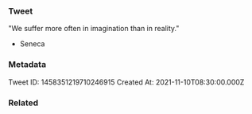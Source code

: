 ### Tweet
"We suffer more often in imagination than in reality."

- Seneca

### Metadata
Tweet ID: 1458351219710246915
Created At: 2021-11-10T08:30:00.000Z

### Related

